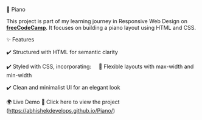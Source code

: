 🎹  Piano

This project is part of my learning journey in Responsive Web Design on **[freeCodeCamp](https://www.freecodecamp.org/)**. It focuses on building a piano layout using HTML and CSS.

✨ Features

✔️ Structured with HTML for semantic clarity

✔️ Styled with CSS, incorporating:
    📏 Flexible layouts with max-width and min-width
    
✔️ Clean and minimalist UI for an elegant look

🌍 Live Demo
🔗 Click here to view the project (https://abhishekdevelops.github.io/Piano/)
